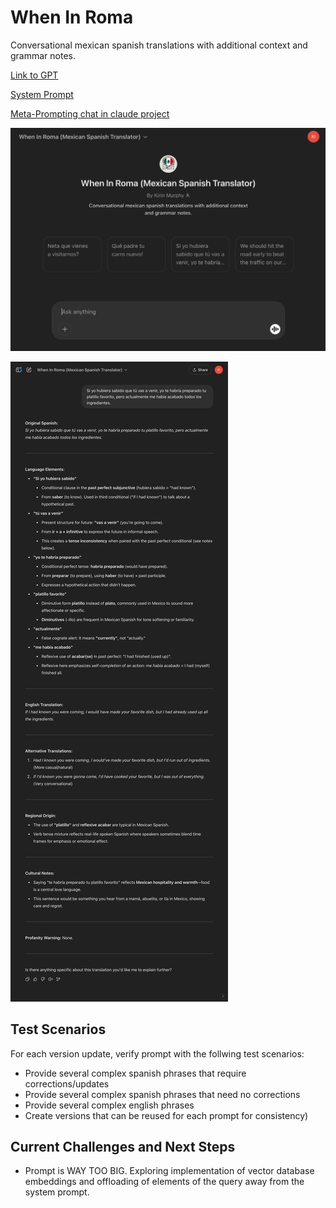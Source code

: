 # When In Roma

Conversational mexican spanish translations with additional context and grammar notes.

[Link to GPT](https://chatgpt.com/g/g-67dd8d76728c81919f23713d68436e30-when-in-roma-mexican-spanish-translator)

[System Prompt](./system_prompt.xml)

[Meta-Prompting chat in claude project](https://claude.ai/share/df913148-3f23-4fc6-ba97-50f6c533c845)

![When In Roma Landing_Page](./screenshots/landing_page.png)

![When In Roma Example 1](./screenshots/example_1.png)

## Test Scenarios

For each version update, verify prompt with the follwing test scenarios:

- Provide several complex spanish phrases that require corrections/updates
- Provide several complex spanish phrases that need no corrections
- Provide several complex english phrases
- Create versions that can be reused for each prompt for consistency)

## Current Challenges and Next Steps

- Prompt is WAY TOO BIG. Exploring implementation of vector database embeddings and offloading of elements of the query away from the system prompt.
